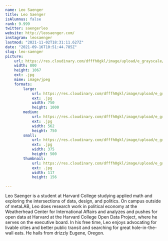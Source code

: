 ```yaml
---
name: Leo Saenger
title: Leo Saenger
isAlumnus: false
rank: 9.999
twitter: saengerleo
website: http://leosaenger.com/
instagram: leosaenger
lastmod: "2021-11-02T18:31:11.627Z"
date: "2021-09-16T10:51:44.785Z"
slug: leo-saenger
picture:
    url: https://res.cloudinary.com/dfffh0gkl/image/upload/e_grayscale/v1629122127/leo_59a4801978.jpg
    width: 800
    height: 1067
    ext: .jpg
    mime: image/jpeg
    formats:
        large:
            url: https://res.cloudinary.com/dfffh0gkl/image/upload/e_grayscale/v1629122128/large_leo_59a4801978.jpg
            ext: .jpg
            width: 750
            height: 1000
        medium:
            url: https://res.cloudinary.com/dfffh0gkl/image/upload/e_grayscale/v1629122128/medium_leo_59a4801978.jpg
            ext: .jpg
            width: 562
            height: 750
        small:
            url: https://res.cloudinary.com/dfffh0gkl/image/upload/e_grayscale/v1629122129/small_leo_59a4801978.jpg
            ext: .jpg
            width: 375
            height: 500
        thumbnail:
            url: https://res.cloudinary.com/dfffh0gkl/image/upload/e_grayscale/v1629122127/thumbnail_leo_59a4801978.jpg
            ext: .jpg
            width: 117
            height: 156

---
```

Leo Saenger is a student at Harvard College studying applied math and exploring the intersections of data, design, and politics. On campus outside of metaLAB, Leo does research work in political economy at the Weatherhead Center for International Affairs and analyzes and pushes for open data at Harvard at the Harvard College Open Data Project, where he serves on the executive board. In his free time, Leo enjoys advocating for livable cities and better public transit and searching for great hole-in-the-wall eats. He hails from drizzly Eugene, Oregon.